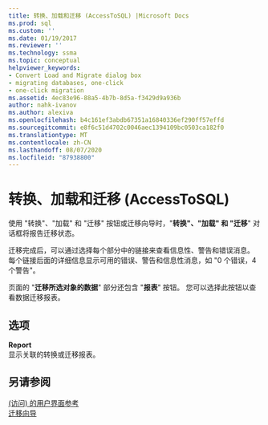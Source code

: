 ```yaml
---
title: 转换、加载和迁移 (AccessToSQL) |Microsoft Docs
ms.prod: sql
ms.custom: ''
ms.date: 01/19/2017
ms.reviewer: ''
ms.technology: ssma
ms.topic: conceptual
helpviewer_keywords:
- Convert Load and Migrate dialog box
- migrating databases, one-click
- one-click migration
ms.assetid: 4ec83e96-88a5-4b7b-8d5a-f3429d9a936b
author: nahk-ivanov
ms.author: alexiva
ms.openlocfilehash: b4c161ef3abdb67351a16840336ef290ff57effd
ms.sourcegitcommit: e8f6c51d4702c0046aec1394109bc0503ca182f0
ms.translationtype: MT
ms.contentlocale: zh-CN
ms.lasthandoff: 08/07/2020
ms.locfileid: "87938800"
---
```

# <a name="convert-load-and-migrate-accesstosql"></a>转换、加载和迁移 (AccessToSQL) 

使用 "转换"、"加载" 和 "迁移" 按钮或迁移向导时，"**转换"、"加载" 和 "迁移**" 对话框将报告迁移状态。  
  
迁移完成后，可以通过选择每个部分中的链接来查看信息性、警告和错误消息。 每个链接后面的详细信息显示可用的错误、警告和信息性消息，如 "0 个错误，4个警告"。  
  
页面的 "**迁移所选对象的数据**" 部分还包含 "**报表**" 按钮。 您可以选择此按钮以查看数据迁移报表。  
  
## <a name="options"></a>选项

**Report**  
显示关联的转换或迁移报表。  
  
## <a name="see-also"></a>另请参阅

[ (访问) 的用户界面参考](https://msdn.microsoft.com/af24c303-4a41-449b-9c86-d6558a97e839)  
[迁移向导](migration-wizard-accesstosql.md)  
  
